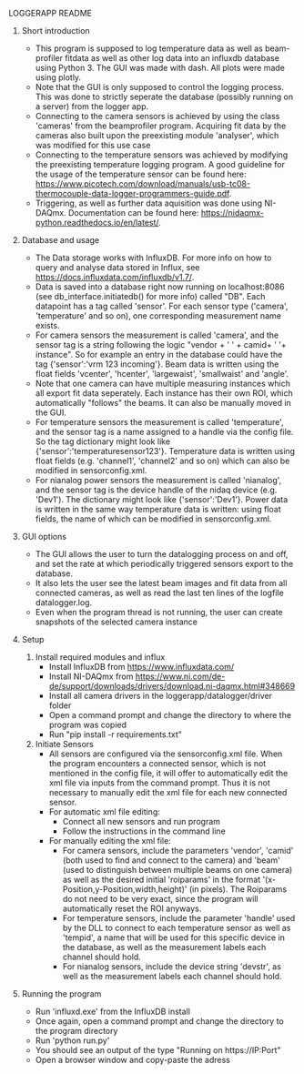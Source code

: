 LOGGERAPP README

1. Short introduction

    - This program is supposed to log temperature data as well as beam-profiler fitdata as well as other log data into an influxdb database using Python 3. The GUI was made with dash. All plots were made using plotly.
    - Note that the GUI is only supposed to control the logging process. This was done to strictly seperate the database (possibly running on a server) from the logger app.
    - Connecting to the camera sensors is achieved by using the class 'cameras' from the beamprofiler program. Acquiring fit data by the cameras also built upon the preexisting module 'analyser', which was modified for this use case
    - Connecting to the temperature sensors was achieved by modifying the preexisting temperature logging program. A good guideline for the usage of the temperature sensor can be found here: https://www.picotech.com/download/manuals/usb-tc08-thermocouple-data-logger-programmers-guide.pdf.
    - Triggering, as well as further data aquisition was done using NI-DAQmx. Documentation can be found here: https://nidaqmx-python.readthedocs.io/en/latest/.
    
    

2. Database and usage

    - The Data storage works with InfluxDB. For more info on how to query and analyse data stored in Influx, see https://docs.influxdata.com/influxdb/v1.7/.
    - Data is saved into a database right now running on localhost:8086 (see db_interface.initiatedb() for more info) called "DB". Each datapoint has a tag called 'sensor'. For each sensor type ('camera', 'temperature' and so on), one corresponding measurement name exists.
    - For camera sensors the measurement is called 'camera', and the sensor tag is a string following the logic "vendor + ' ' + camid+ ' '+ instance". So for example an entry in the database could have the tag {'sensor':'vrm 123 incoming'}. Beam data is written using the float fields 'vcenter', 'hcenter', 'largewaist', 'smallwaist' and 'angle'.
    - Note that one camera can have multiple measuring instances which all export fit data seperately. Each instance has their own ROI, which automatically "follows" the beams. It can also be manually moved in the GUI.
    - For temperature sensors the measurement is called 'temperature', and the sensor tag is a name assigned to a handle via the config file. So the tag dictionary might look like {'sensor':'temperaturesensor123'}. Temperature data is written using float fields (e.g. 'channel1', 'channel2' and so on) which can also be modified in sensorconfig.xml.
    - For nianalog power sensors the measurement is called 'nianalog', and the sensor tag is the device handle of the nidaq device (e.g. 'Dev1'). The dictionary might look like {'sensor':'Dev1'}. Power data is written in the same way temperature data is written: using float fields, the name of which can be modified in sensorconfig.xml.


3. GUI options

    - The GUI allows the user to turn the datalogging process on and off, and set the rate at which periodically triggered sensors export to the database.
    - It also lets the user see the latest beam images and fit data from all connected cameras, as well as read the last ten lines of the logfile datalogger.log.
    - Even when the program thread is not running, the user can create snapshots of the selected camera instance

    


4. Setup
    1. Install required modules and influx
        - Install InfluxDB from https://www.influxdata.com/
        - Install NI-DAQmx from https://www.ni.com/de-de/support/downloads/drivers/download.ni-daqmx.html#348669
        - Install all camera drivers in the loggerapp/datalogger/driver folder
        - Open a command prompt and change the directory to where the program was copied
        - Run "pip install -r requirements.txt"
    2. Initiate Sensors
        - All sensors are configured via the sensorconfig.xml file. When the program encounters a connected sensor, which is not mentioned in the config file, it will offer to automatically edit the xml file via inputs from the command prompt. Thus it is not necessary to manually edit the xml file for each new connected sensor.
        - For automatic xml file editing:
            - Connect all new sensors and run program
            - Follow the instructions in the command line
        - For manually editing the xml file:
            - For camera sensors, include the parameters 'vendor', 'camid' (both used to find and connect to the camera) and 'beam' (used to distinguish between multiple beams on one camera) as well as the desired initial 'roiparams' in the format '(x-Position,y-Position,width,height)' (in pixels). The Roiparams do not need to be very exact, since the program will automatically reset the ROI anyways.
            - For temperature sensors, include the parameter 'handle' used by the DLL to connect to each temperature sensor as well as 'tempid', a name that will be used for this specific device in the database, as well as the measurement labels each channel should hold.
            - For nianalog sensors, include the device string 'devstr', as well as the measurement labels each channel should hold.

    
    
    
5. Running the program
    - Run 'influxd.exe' from the InfluxDB install
    - Once again, open a command prompt and change the directory to the program directory
    - Run 'python run.py' 
    - You should see an output of the type "Running on https://IP:Port"
    - Open a browser window and copy-paste the adress
 


 
